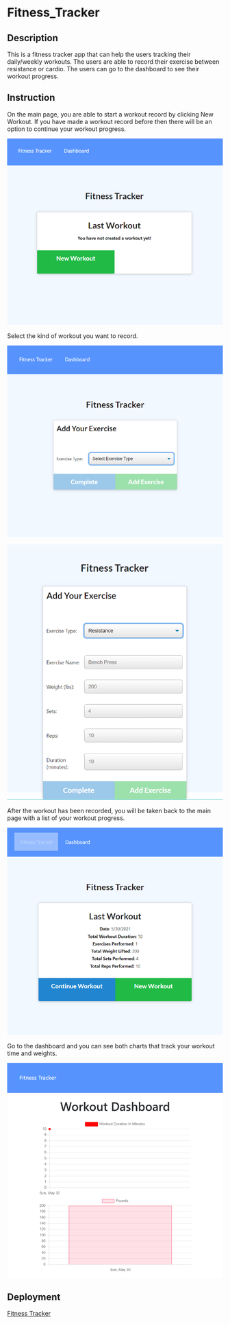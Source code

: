 # Fitness_Tracker

## Description

This is a fitness tracker app that can help the users tracking their daily/weekly workouts. The users are able to record their exercise between resistance or cardio. The users can go to the dashboard to see their workout progress.

## Instruction

On the main page, you are able to start a workout record by clicking New Workout. If you have made a workout record before then there will be an option to continue your workout progress.

![main page](./assets/screenshot1.PNG)

Select the kind of workout you want to record.

![select a workout](./assets/screenshot2.PNG)

![workout info](./assets/screenshot3.PNG)

After the workout has been recorded, you will be taken back to the main page with a list of your workout progress.

![workout list](./assets/screenshot4.PNG)

Go to the dashboard and you can see both charts that track your workout time and weights.

![workout dashboard](./assets/screenshot5.PNG)

## Deployment

[Fitness Tracker](https://fitness-tracker131.herokuapp.com/)
